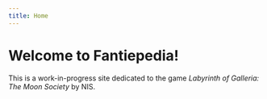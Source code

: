 ```yaml
---
title: Home
---
```


# Welcome to Fantiepedia!

This is a work-in-progress site dedicated to the game *Labyrinth of Galleria: The Moon Society* by NIS.
